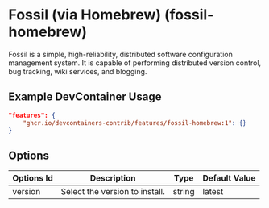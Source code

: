 
# Fossil (via Homebrew) (fossil-homebrew)

Fossil is a simple, high-reliability, distributed software configuration management system. It is capable of performing distributed version control, bug tracking, wiki services, and blogging.

## Example DevContainer Usage

```json
"features": {
    "ghcr.io/devcontainers-contrib/features/fossil-homebrew:1": {}
}
```

## Options

| Options Id | Description | Type | Default Value |
|-----|-----|-----|-----|
| version | Select the version to install. | string | latest |


